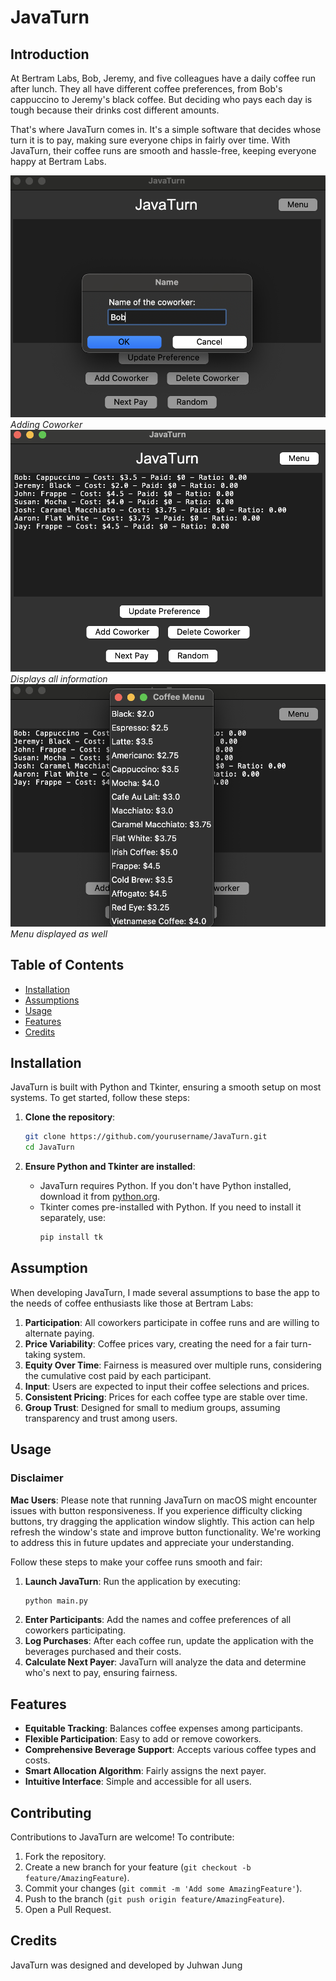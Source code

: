 # JavaTurn

## Introduction

At Bertram Labs, Bob, Jeremy, and five colleagues have a daily coffee run after lunch. They all have different coffee preferences, from Bob's cappuccino to Jeremy's black coffee. But deciding who pays each day is tough because their drinks cost different amounts.

That's where JavaTurn comes in. It's a simple software that decides whose turn it is to pay, making sure everyone chips in fairly over time. With JavaTurn, their coffee runs are smooth and hassle-free, keeping everyone happy at Bertram Labs.

![Project Image](images/Demo1.png)
*Adding Coworker*
![Project Image](images/Demo2.png)
*Displays all information*
![Project Image](images/Demo3.png)
*Menu displayed as well*

## Table of Contents

- [Installation](#installation)
- [Assumptions](#assumptions)
- [Usage](#usage)
- [Features](#features)
- [Credits](#credits)


## Installation

JavaTurn is built with Python and Tkinter, ensuring a smooth setup on most systems. To get started, follow these steps:

1. **Clone the repository**:
   ```bash
   git clone https://github.com/yourusername/JavaTurn.git
   cd JavaTurn
   ```

2. **Ensure Python and Tkinter are installed**:
   - JavaTurn requires Python. If you don't have Python installed, download it from [python.org](https://www.python.org/downloads/).
   - Tkinter comes pre-installed with Python. If you need to install it separately, use:
     ```bash
     pip install tk
     ```
## Assumption

When developing JavaTurn, I made several assumptions to base the app to the needs of coffee enthusiasts like those at Bertram Labs:

1. **Participation**: All coworkers participate in coffee runs and are willing to alternate paying.
2. **Price Variability**: Coffee prices vary, creating the need for a fair turn-taking system.
3. **Equity Over Time**: Fairness is measured over multiple runs, considering the cumulative cost paid by each participant.
4. **Input**: Users are expected to input their coffee selections and prices.
5. **Consistent Pricing**: Prices for each coffee type are stable over time.
6. **Group Trust**: Designed for small to medium groups, assuming transparency and trust among users.


## Usage

### Disclaimer

**Mac Users**: Please note that running JavaTurn on macOS might encounter issues with button responsiveness. If you experience difficulty clicking buttons, try dragging the application window slightly. This action can help refresh the window's state and improve button functionality. We're working to address this in future updates and appreciate your understanding.

Follow these steps to make your coffee runs smooth and fair:

1. **Launch JavaTurn**: Run the application by executing:
   ```bash
   python main.py
   ```
2. **Enter Participants**: Add the names and coffee preferences of all coworkers participating.
3. **Log Purchases**: After each coffee run, update the application with the beverages purchased and their costs.
4. **Calculate Next Payer**: JavaTurn will analyze the data and determine who's next to pay, ensuring fairness.

## Features

- **Equitable Tracking**: Balances coffee expenses among participants.
- **Flexible Participation**: Easy to add or remove coworkers.
- **Comprehensive Beverage Support**: Accepts various coffee types and costs.
- **Smart Allocation Algorithm**: Fairly assigns the next payer.
- **Intuitive Interface**: Simple and accessible for all users.

## Contributing

Contributions to JavaTurn are welcome! To contribute:

1. Fork the repository.
2. Create a new branch for your feature (`git checkout -b feature/AmazingFeature`).
3. Commit your changes (`git commit -m 'Add some AmazingFeature'`).
4. Push to the branch (`git push origin feature/AmazingFeature`).
5. Open a Pull Request.

## Credits

JavaTurn was designed and developed by Juhwan Jung

